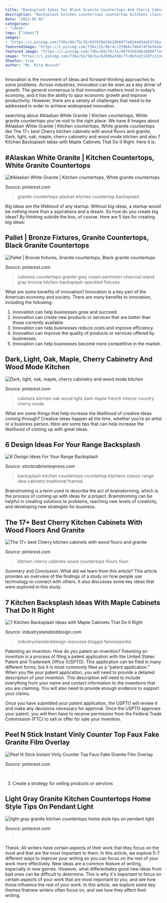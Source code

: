 ```yaml
---
title: "Backsplash Ideas For Black Granite Countertops And Cherry Cabinets : Backsplash Kitchen Countertops Countertop Kitchens Classic Range Idea Cabinets Traditional Framed"
description: "Backsplash kitchen countertops countertop kitchens classic range idea cabinets traditional framed"
date: "2023-05-01"
categories:
- "ideas"
tags: ["ideas"]
images:
- "https://i.pinimg.com/736x/89/79/35/897935634b18b08f7a9244d5da53726a--kitchen-granite-countertops-kitchen-backsplash-tile.jpg"
featuredImage: "https://i.pinimg.com/736x/25/9b/4c/259b4c70647475b5bdae69f079df6f6f.jpg"
featured_image: "https://i.pinimg.com/736x/89/79/35/897935634b18b08f7a9244d5da53726a--kitchen-granite-countertops-kitchen-backsplash-tile.jpg"
image: "https://i.pinimg.com/736x/62/9d/ba/629dba338c77c8bfe22120fc313e163e.jpg"
ShowToc: true
author: "Ms. Rita Wunsch"
---
```



Innovation is the movement of ideas and forward-thinking approaches to solve problems. Across industries, innovation can be seen as a key driver of growth. The general consensus is that innovation matters most in today’s economy, and it has the ability to spur economic growth and improve productivity. However, there are a variety of challenges that need to be addressed in order to achieve widespread innovation.

	

		
searching about #Alaskan White Granite | Kitchen countertops, White granite countertops you've visit to the right place. We have 8 Images about #Alaskan White Granite | Kitchen countertops, White granite countertops like The 17+ best Cherry kitchen cabinets with wood floors and granite, Dark, light, oak, maple, cherry cabinetry and wood mode kitchen and also 7 Kitchen Backsplash Ideas with Maple Cabinets That Do It Right. Here it is:
		
    
## #Alaskan White Granite | Kitchen Countertops, White Granite Countertops

<img loading=lazy src="https://i.pinimg.com/736x/5f/0a/f3/5f0af3661eceb7716d81191463bccdd5--alaskan-white-granite-countertops.jpg" onerror="this.onerror=null;this.src='https://tse4.mm.bing.net/th?id=OIP.w5mVXyqjdO8F1GwGgrg8RAHaJ3&amp;pid=15.1';" alt="#Alaskan White Granite | Kitchen countertops, White granite countertops">

_Source: pinterest.com_

>granite countertops alaskan kitchen countertop backsplash. 

	

Big ideas are the lifeblood of any startup. Without big ideas, a startup would be nothing more than a aspirations and a dream. So how do you create big ideas? By thinking outside the box, of course. Here are 5 tips for creating big ideas: 

    
## Pallet | Bronze Fixtures, Granite Countertops, Black Granite Countertops

<img loading=lazy src="https://i.pinimg.com/736x/46/a1/b5/46a1b57c9741dd7debe12537529bff18.jpg" onerror="this.onerror=null;this.src='https://tse3.mm.bing.net/th?id=OIP.t-V-uBezbRUvUk6FYSEdjAHaJ3&amp;pid=15.1';" alt="Pallet | Bronze fixtures, Granite countertops, Black granite countertops">

_Source: pinterest.com_

>cabinets countertops granite grey cream perimeter charcoal island gray bronze kitchen backsplash speckled fixtures. 

	

What are some benefits of innovation?
Innovation is a key part of the American economy and society. There are many benefits to innovation, including the following: 
1. Innovation can help businesses grow and succeed. 
2. Innovation can create new products or services that are better than those currently available. 
3. Innovation can help businesses reduce costs and improve efficiency. 
4. Innovation can improve the quality of products or services offered by businesses. 
5. Innovation can help businesses become more competitive in the market.

    
## Dark, Light, Oak, Maple, Cherry Cabinetry And Wood Mode Kitchen

<img loading=lazy src="https://i.pinimg.com/736x/25/9b/4c/259b4c70647475b5bdae69f079df6f6f.jpg" onerror="this.onerror=null;this.src='https://tse3.mm.bing.net/th?id=OIP.mVrIhh0fYETXbHr-zi4ufgHaKX&amp;pid=15.1';" alt="Dark, light, oak, maple, cherry cabinetry and wood mode kitchen">

_Source: pinterest.com_

>cabinets kitchen oak wood light dark maple french interior country cherry mode. 

	

What are some things that help increase the likelihood of creative ideas coming through?
Creative ideas happen all the time, whether you’re an artist or a business person. Here are some tips that can help increase the likelihood of coming up with great ideas.

    
## 6 Design Ideas For Your Range Backsplash

<img loading=lazy src="http://www.stockcabinetexpress.com/blog/wp-content/uploads/2017/02/countertops-idea-redecorating-kitchens-classic-blue-and-white-kitchen-design-with-black-countertop-and-artistic-backsplash-a-collection-of-14-blue-kitchen-design-ideas.jpg" onerror="this.onerror=null;this.src='https://tse3.mm.bing.net/th?id=OIP.BWB9oPOIpqLnmEjoJ8vaowHaHa&amp;pid=15.1';" alt="6 Design Ideas For Your Range Backsplash">

_Source: stockcabinetexpress.com_

>backsplash kitchen countertops countertop kitchens classic range idea cabinets traditional framed. 

	

Brainstroming is a term used to describe the act of brainstorming, which is the process of coming up with ideas for a project. Brainstroming can be helpful in creating solutions to problems, reaching new levels of creativity, and developing new strategies for business.

    
## The 17+ Best Cherry Kitchen Cabinets With Wood Floors And Granite

<img loading=lazy src="https://i.pinimg.com/736x/ce/e4/13/cee41336b9e22ed0c40baef13b846919.jpg" onerror="this.onerror=null;this.src='https://tse3.mm.bing.net/th?id=OIP.tuNLYa0A8US9jHzBOSyqjgHaLJ&amp;pid=15.1';" alt="The 17+ best Cherry kitchen cabinets with wood floors and granite">

_Source: pinterest.com_

>kitchen cherry cabinets wood countertops floors floor. 

	

Summary and Conclusion: What did we learn from this article?
This article provides an overview of the findings of a study on how people use technology to connect with others. It also discusses some key ideas that were explored in this study.

    
## 7 Kitchen Backsplash Ideas With Maple Cabinets That Do It Right

<img loading=lazy src="https://industrystandarddesign.com/wp-content/uploads/2019/07/charlie-allen-renovations-on-instagram-black-granite-countertops-paired-with-natural-maple-cabinets-mint-green-paint-a-distinctive-and-memorable-kitchen-for-these-clients-img-300x300.jpg" onerror="this.onerror=null;this.src='https://tse3.mm.bing.net/th?id=OIP.3BnKK7Li1Ilm8pW7S0zJOwAAAA&amp;pid=15.1';" alt="7 Kitchen Backsplash Ideas with Maple Cabinets That Do It Right">

_Source: industrystandarddesign.com_

>industrystandarddesign resnooze bloggie famosopedia. 

	

Patenting an invention: How do you patent an invention?
Patenting an invention is a process of filing a patent application with the United States Patent and Trademark Office (USPTO). This application can be filed in many different forms, but it is most commonly filed as a “patent application.”
When you file your patent application, you will need to provide a detailed description of your invention. This description will need to include everything from your name and contact information to the inventions that you are claiming. You will also need to provide enough evidence to support your claims.

Once you have submitted your patent application, the USPTO will review it and make any decisions necessary for approval. Once the USPTO approves your patent, you will then have to receive permission from the Federal Trade Commission (FTC) to sell or offer for sale your invention.

    
## Peel N Stick Instant Vinly Counter Top Faux Fake Granite Film Overlay

<img loading=lazy src="https://i.pinimg.com/736x/89/79/35/897935634b18b08f7a9244d5da53726a--kitchen-granite-countertops-kitchen-backsplash-tile.jpg" onerror="this.onerror=null;this.src='https://tse1.mm.bing.net/th?id=OIP.CkgoBSipafvmz93BXGkMtgHaEK&amp;pid=15.1';" alt="Peel N Stick Instant Vinly Counter Top Faux Fake Granite Film Overlay">

_Source: pinterest.com_

>. 

	

3. Create a strategy for selling products or services 

    
## Light Gray Granite Kitchen Countertops Home Style Tips On Pendant Light

<img loading=lazy src="https://i.pinimg.com/736x/62/9d/ba/629dba338c77c8bfe22120fc313e163e.jpg" onerror="this.onerror=null;this.src='https://tse2.mm.bing.net/th?id=OIP.npy67u6TXMrGiOWzefhF6AHaFl&amp;pid=15.1';" alt="light gray granite kitchen countertops home style tips on pendant light">

_Source: pinterest.com_

>. 

	

Thesis: All writers have certain aspects of their work that they focus on the most and that are the most important to them. In this article, we explore 5-7 different ways to improve your writing so you can focus on the rest of your work more effectively.
New ideas are a common feature of writing, especially in new genres. However, what differentiates good new ideas from bad ones can be difficult to determine. This is why it's important to focus on certain aspects of your work that are most important to you, and see how those influence the rest of your work. In this article, we explore some key themes thatnew writers often focus on, and see how they affect their writing.


